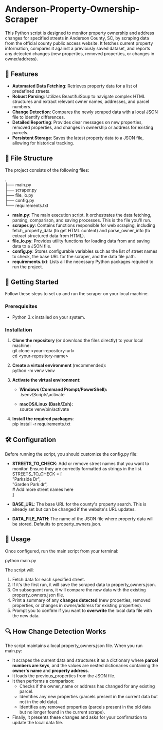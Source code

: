 # Anderson-Property-Ownership-Scraper

This Python script is designed to monitor property ownership and address changes for specified streets in Anderson County, SC, by scraping data from the official county public access website. It fetches current property information, compares it against a previously saved dataset, and reports any detected changes (new properties, removed properties, or changes in owner/address).

## **🌟 Features**

* **Automated Data Fetching**: Retrieves property data for a list of predefined streets.  
* **Robust Parsing**: Utilizes BeautifulSoup to navigate complex HTML structures and extract relevant owner names, addresses, and parcel numbers.  
* **Change Detection**: Compares the newly scraped data with a local JSON file to identify differences.  
* **Detailed Reporting**: Provides clear messages on new properties, removed properties, and changes in ownership or address for existing parcels.  
* **Persistent Storage**: Saves the latest property data to a JSON file, allowing for historical tracking.

## **📂 File Structure**

The project consists of the following files:

.  
├── main.py  
├── scraper.py  
├── file\_io.py  
├── config.py  
└── requirements.txt

* **main.py**: The main execution script. It orchestrates the data fetching, parsing, comparison, and saving processes. This is the file you'll run.  
* **scraper.py**: Contains functions responsible for web scraping, including fetch\_property\_data (to get HTML content) and parse\_owner\_info (to extract structured data from HTML).  
* **file\_io.py**: Provides utility functions for loading data from and saving data to a JSON file.  
* **config.py**: Stores configurable variables such as the list of street names to check, the base URL for the scraper, and the data file path.  
* **requirements.txt**: Lists all the necessary Python packages required to run the project.

## **🚀 Getting Started**

Follow these steps to set up and run the scraper on your local machine.

### **Prerequisites**

* Python 3.x installed on your system.

### **Installation**

1. **Clone the repository** (or download the files directly) to your local machine:  
   git clone \<your-repository-url\>  
   cd \<your-repository-name\>

2. **Create a virtual environment** (recommended):  
   python \-m venv venv

3. **Activate the virtual environment**:  
   * **Windows (Command Prompt/PowerShell):**  
     .\\venv\\Scripts\\activate

   * **macOS/Linux (Bash/Zsh):**  
     source venv/bin/activate

4. **Install the required packages**:  
   pip install \-r requirements.txt

## **🛠️ Configuration**

Before running the script, you should customize the config.py file:

* **STREETS\_TO\_CHECK**: Add or remove street names that you want to monitor. Ensure they are correctly formatted as strings in the list.  
  STREETS\_TO\_CHECK \= \[  
      "Parkside Dr",  
      "Garden Park dr",  
      \# Add more street names here  
  \]

* **BASE\_URL**: The base URL for the county's property search. This is already set but can be changed if the website's URL updates.  
* **DATA\_FILE\_PATH**: The name of the JSON file where property data will be stored. Defaults to property\_owners.json.

## **🏃 Usage**

Once configured, run the main script from your terminal:

python main.py

The script will:

1. Fetch data for each specified street.  
2. If it's the first run, it will save the scraped data to property\_owners.json.  
3. On subsequent runs, it will compare the new data with the existing property\_owners.json file.  
4. Print a summary of any **changes detected** (new properties, removed properties, or changes in owner/address for existing properties).  
5. Prompt you to confirm if you want to **overwrite** the local data file with the new data.

## **🔍 How Change Detection Works**

The script maintains a local property\_owners.json file. When you run main.py:

* It scrapes the current data and structures it as a dictionary where **parcel numbers are keys**, and the values are nested dictionaries containing the **owner's name** and **property address**.  
* It loads the previous\_properties from the JSON file.  
* It then performs a comparison:  
  * Checks if the owner\_name or address has changed for any existing parcel.  
  * Identifies any new properties (parcels present in the current data but not in the old data).  
  * Identifies any removed properties (parcels present in the old data but no longer found in the current scrape).  
* Finally, it presents these changes and asks for your confirmation to update the local data file.